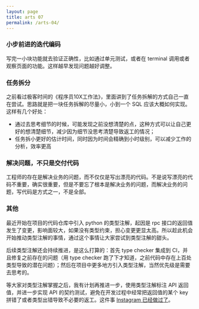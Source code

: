 ```yaml
---
layout: page
title: arts 07 
permalink: /arts-04/
---
```


### 小步前进的迭代编码

写完一小块功能就去验证正确性，比如通过单元测试，或者在 terminal 调用或者观察页面的功能。这样越早发现问题越好调整。

### 任务拆分

之前看过极客时间的《程序员10X工作法》，里面讲到了任务拆解的方式自己一直在尝试。思路就是把一块任务拆解的尽量小，小到一个 SQL 应该大概如何实现。这样有几个好处：
- 通过去思考细节的时候，可能发现之前没想清楚的点，这种方式可以让自己更好的想清楚细节，减少因为细节没思考清楚导致返工的情况；
- 任务拆小更好的估计时间，同时因为时间会精确到小时级别，可以减少工作的分析，效率更高

### 解决问题，不只是交付代码

工程师的存在是解决业务的问题，而不仅仅是写出漂亮的代码。不是说写漂亮的代码不重要，确实很重要，但是不要忘了根本是解决业务的问题，而解决业务的问题，写代码是方式之一，不是全部。

### 其他

最近开始在项目的代码仓库中引入 python 的类型注解，起因是 rpc 接口的返回值发生了变更，影响面较大，如果没有类型约束，担心变更更显太高。所以趁此机会开始推动类型注解的事情，通过这个事情让大家尝试到类型注解的甜头。

后续类型注解还会持续推进，是这么打算的：首先 type checker 集成到 CI，并且修复之前存在的问题（用 type checker 跑了下才知道，之前代码中存在上百处类型导致的潜在问题）；然后在项目中更多地方引入类型注解，当然优先级是需要去思考的。

等大家对类型注解掌握之后，我有计划再推进一步，使用类型注解标注 API 返回值，并进一步实现 API 的契约测试，避免在开发过程中经常把返回值的某个 key 拼错了或者类型出错导致不必要的返工。这件事 [Instagram 已经做过了](https://instagram-engineering.com/types-for-python-http-apis-an-instagram-story-d3c3a207fdb7)。